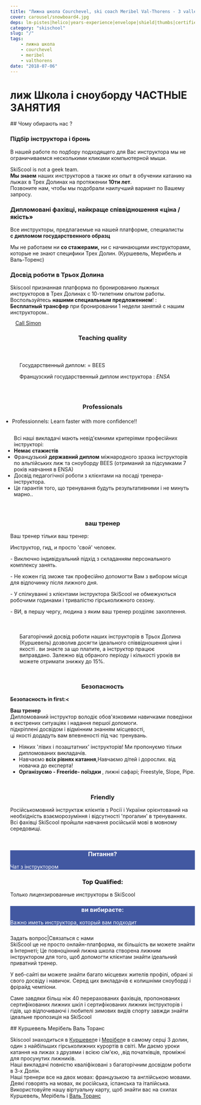 ```yaml
---
title: "Лижна школа Courchevel, ski coach Meribel Val-Thorens - 3 valleys" 
cover: carousel/snowboard4.jpg
deps: lm-pistes|helico|years-experience|envelope|shield|thumbs|certified|guide
category: "skischool"
slug: "/"
tags:
    - лижна школа
    - courchevel
    - meribel
    - valthorens
date: "2018-07-06"
---
```


# лиж Школа і сноуборду ЧАСТНЫЕ ЗАНЯТИЯ

## Чому обирають нас ? 

<div class="container">
  <!-- Start of First section -->
  <div class="md-grid md-grid--stacked">
<!-- Start Call section 1 -->
<div class="md-cell md-grid md-grid--no-spacing expertise__container">

  <!-- first col item -->
<div class="md-cell md-cell--4 md-cell--8-tablet">
<imgtest data="guide.png" height="125" width="200px" directory="pages" alt="Courchevel"></imgtest>
<div class="md-grid md-cell--6-tablet">
<h3 class="h3">Підбір інструктора і бронь</h3>
<p>В нашей работе по подбору подходящего для Вас инструктора мы не ограничиваемся несколькими кликами компьютерной мыши.</p>
<p>SkiScool is not a geek team.<br><b>Мы знаем</b>
наших инструкторов а также их опыт в обучении катанию на лыжах в Трех Долинах на протяжении <b>10ти лет</b>. <br>
Позвоните нам, чтобы мы подобрали наилучший вариант по Вашему запросу.</p>
</div>
</div>

<div class="md-cell md-cell--4 md-cell--8-tablet">
<imgtest data="certified.png" height="125" width="200px" directory="pages" alt="Courchevel"></imgtest>
<div class="md-grid md-cell--6-tablet">
<h3 class="h3">Дипломовані фахівці, найкраще співвідношення «ціна / якість»</h3>
 <p>Все инструкторы, предлагаемые на нашей платформе, 
специалисты <br><b>с дипломом государственного образц</b></p>
 <p>Мы не работаем ни <b>со стажерами,</b> ни с начинающими инструкторами, которые не знают специфики Трех Долин. (Куршевель, Мерибель и Валь-Торенс)</p>
</div>
</div>


<div class="md-cell md-cell--4 md-cell--8-tablet">
<imgtest data="years-experience.png" height="125" width="200px" directory="pages" alt="Courchevel"></imgtest>
<div class="md-grid md-cell--6-tablet">
<h3 class="h3">Досвід роботи в Трьох Долина</h3> <p>Skiscool признанная платформа по бронированию лыжных инструкторов в Трех Долинах с 10-тилетним опытом работы.<br> Воспользуйтесь <b>нашими специальным предложением</b>! :<br> <b>Бесплатный трансфер</b> при бронировании 1 недели занятий с нашим инструктором..</p>
</div>
</div>
</div>


<div class="md-cell md-grid md-grid--stacked md-grid--no-spacing">
<!-- Start Call  stacked section -->
<buttontest type="awesome" icon="phone-square h1 md-cell md-cell--12" cls="md-grid btn md-cell md-cell--3 md-cell--2-tablet md-cell--2-phone md-cell--middle" style="margin: 1em;border-radius: 5%;">
<a href="tel:France+33675505209" class="md-grid md-grid--stacked h3" style="line-height: 1;"> Call Simon</a>
</buttontest>


<h3 style="text-align:center;">Teaching quality</h3>
<div class="md-cell md-cell--12 md-cell--8-tablet md-cell--4-phone" style="margin-bottom: 5%;padding: 5%">
<p>Государственный диплом: = BEES </p>
<p>Французский государственный диплом инструкторa :  <em>ENSA</em></p>
</div> 

<h3 style="text-align:center;">Professionals</h3>
<div class="md-grid" style="margin-bottom: 10%;">
<div class="md-cell md-cell--6-tablet md-cell--9">
<ul style="padding: 5px;"><li>Professionnels: Learn faster with more confidence!!</li> </ul>
<ul style="padding: 10px;">Всі наші викладачі мають невід'ємними критеріями професійних інструкторі:
<li><b>Немає стажистів</b></li>
<li>Французький <b>державний диплом</b> міжнародного зразка інструкторів по альпійських лиж та сноуборду BEES (отриманий за підсумками 7 років навчання в ENSA)</li>
<li>Досвід педагогічної роботи з клієнтами на посаді тренерa-інструктора. </li>
<li>Це гарантія того, що тренування будуть результативними і не минуть марно..</li>
</ul>
</div>
<div class="md-grid md-cell md-cell--2-tablet md-cell--3  md-cell--4-phone">
<imgtest data="certified.png" height="75" width="70px" directory="pages" alt="Courchevel" ></imgtest>
</div> 
</div>


<h3 style="text-align:center;">ваш тренер</h3>
<div class="md-grid md-cell" style="margin-bottom: 10%;">
<div class="md-grid md-cell md-cell--2-tablet md-cell--3 md-cell--4-phone">
<imgtest data="lm-pistes.jpg" height="125" width="300px" directory="pages" alt="ваш тренер"></imgtest>
</div>
<div class="md-cell md-cell--6-tablet md-cell--9">
<p>Ваш тренер тільки ваш тренер:</p>
<p> Инструктор, гид, и просто 'свой' человек.</p>
<p>- Виключно індивідуальний підхід з складанням персонального комплексу занять.</p>
<p> - Не кожен гід зможе так професійно допомогти Вам з вибором місця для відпочинку після лижного дня.</p>
<p> - У спілкуванні з клієнтами інструктора SkiScool не обмежуються робочими годинами і тривалістю гірськолижного сезону.</p>
<p>- ВИ, в першу чергу, людина з яким ваш тренер розділяє захоплення.</p>
</div> 
</div>  

<div style="margin:10% 5%;" class="md-grid md-cell--12 md-cell--middle">
<p class="h3">
<i class="fa fa-quote-left"></i>
Багаторічний досвід роботи наших інструкторів в Трьох Долина (Куршевель) дозволив досягти ідеального співвідношення ціни і якості . ви знаєте за що платите, а інструктор працює виправдано. Залежно від обраного періоду і кількості уроків ви можете отримати знижку до 15%.
<i class="fa fa-quote-right"></i>
</p>
</div>


<h3 style="text-align:center;">Безопасность</h3>
<div class="md-grid md-cell" style="margin-bottom: 10%;">
<div class="md-grid md-cell md-cell--2-tablet md-cell--3 md-cell--4-phone">
<imgtest data="helico.jpg" height="125" width="300px" directory="pages" alt="service client"></imgtest>
</div>
<div class="md-cell md-cell--6-tablet md-cell--9">
<p><b>Безопасность in first:<</b></p>
<p><b>Ваш тренер</b><br/>
Дипломований інструктор володіє обов'язковими навичками поведінки в екстрених ситуаціях і надання першої допомоги. <br/> підкріплені досвідом і відмінним знанням місцевості,<br/> ці якості додадуть вам впевненості під час тренувань.</p>
<ul>
<li>Ніяких 'лівих і позаштатних' інструкторів! Ми пропонуємо тільки дипломованих викладачів. </li>
<li>Навчаємо <b>всіх рівнях катання</b>,Навчаємо дітей і дорослих. від новачка до експерта!</li>
<li><b>Організуємо - Freeride- поїздки </b>, лижні сафарі; Freestyle, Slope, Pipe.</li>
</ul>
</div> 
</div>


<!-- Start Section -->
<h3 style="text-align:center;">Friendly</h3>
<div class="md-grid md-cell" style="margin-bottom: 10%;">
<div class="md-cell md-cell--6-tablet md-cell--9">
<p>Російськомовний інструктаж клієнтів з Росії і України орієнтований на необхідність взаєморозуміння і відсутності 'прогалин' в тренуваннях. Всі фахівці SkiScool пройшли навчання російській мові в мовному середовищі.</p>
</div>
<div class="md-grid md-cell md-cell--2-tablet md-cell--3 md-cell--4-phone">
<imgtest data="years-experience.png" height="125" width="300px" directory="pages" alt="Courchevel"></imgtest>
</div>
</div>
<!-- End Section -->


<!-- Start FB Section -->
<div style="width:200px;margin-left: -30px;">
<reactfb language="ru" newDivName="sel" appId="562112907171338" type="post" desc="Private ski instructor courchevel 1850 Dubai - courchevel"/></reactfb>
</div>
<!-- End FB Section -->

<div class="md-grid md-cell md-cell--middle">
<div id="questions" style="background-color: rgb(66, 88, 161);flex:1;" class="md-paper md-paper--1 md-grid md-grid--stacked md-cell md-cell--4">
<imgtest data="envelope.jpg" maxwidth="200px" class="boxshad rounded bg-white"  height="125" directory="pages" alt="Courchevel"></imgtest>
<h3 style="color: #fff; text-align:center;">Питання?</h3>
<p style="color: #fff;">Чат з інструктором</p>
</div>
 
<div id="topQualification" style="flex:1;" class="md-paper md-paper--1 md-grid md-grid--stacked md-cell md-cell--4">
<imgtest data="shield.png" maxwidth="200px" class="boxshad rounded bg-white"  height="125" directory="pages" alt="Courchevel"></imgtest>
<h3 style="color: black; text-align:center;">Top Qualified:</h3>
<p>Только лицензированные инструкторы в SkiScool</p>
</div>

<div id="thumbsUp" style="background-color: rgb(66, 88, 161);flex:1;" class="md-grid--stacked md-paper md-paper--1 md-grid md-cell md-cell--4">
  <imgtest data="thumbs.jpg" maxwidth="200px" class="boxshad rounded bg-white"  height="125" directory="pages" alt="Courchevel"></imgtest>
<h3 style="color: #fff; text-align:center;">ви вибираєте:</h3>
<p style="color: #fff;">Важно иметь инструктора, который вам подходит</p>
</div>
</div>


<div style="justify-content:space-around;align-items: center;margin-top: 5%" class="md-paper md-paper--1 md-grid md-cell--middle"><email href="simon_skiscoolO0Ocom?subject=question">Задать вопрос</email><span class="px2">|</span><email href="simon_skiscoolO0Ocom?subject=question">Связаться с нами</email>
</div>


<div class="md-paper">
SkiScool це не просто онлайн-платформа, як більшість ви можете знайти в Інтернеті; Це повноцінний лижна школа створена лижним інструктором для того, щоб допомогти клієнтам знайти ідеальний приватний тренер.

У веб-сайті ви можете знайти багато місцевих жителів профілі, обрані зі свого досвіду і навичок. Серед цих викладачів є колишніми сноуборді і фрірайд чемпіони. 

Саме завдяки більш ніж 40 перерахованих фахівців, пропонованих сертифікованих лижних шкіл і сертифікованих лижних інструкторів і гідів, що відпочиваючі і любителі зимових видів спорту завжди знайти ідеальне пропозиція на SkiScool
</div>

<!-- End Call  stacked section -->
</div>

<!-- End Call section 1 -->
</div>
<!-- End Section -->
</div>
## Куршевель Мерібель Валь Торанс

Skiscool знаходиться в <a href='карта/Courchevel' title='Куршевель'>Куршевел</a>е і <a href='карта/Meribel' title='Мерібель'>Мерібел</a>е в самому серці 3 долин, один з найбільших гірськолижних курортів в світі. Ми даємо уроки катання на лижах з друзями і всією сім'єю,  ,від початківців, проміжні для просунутих лижників.  
Наші викладачі повністю кваліфіковані з багаторічним досвідом роботи в 3-х Долін.  
Наші тренери все на двох мовах: французькою та англійською мовами. Деякі говорять на мовах, як російська, іспанська та італійська. 
Використовуйте нашу віртуальну карту, щоб знайти вас на схилах Куршевель, Мерібель і <a href='карта/Valthorens' title='Валь-Торанс'>Валь Торанс</a>
